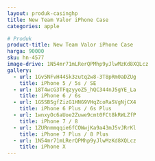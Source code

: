 ```yaml
---
layout: produk-casinghp
title: New Team Valor iPhone Case
categories: apple

# Produk
product-title: New Team Valor iPhone Case
harga: 90000
sku: hn-4577
image-drive: 1N54mr71mLRerQPMhp9yJlwMzKd8XQLcz
gallery:
  - url: 1Gv5NFvH44Sk3zutq2w8-3T8pRm0aDZUg
    title: iPhone 5 / 5s / SE
  - url: 18T4wcG3TFqzyyoZ5_hQC344nJ5gYE_La
    title: iPhone 6 / 6s
  - url: 1GSSBSgfZizG1HNG9VHqZcoRaSVgNjCX4
    title: iPhone 6 Plus / 6s Plus
  - url: 1wnxyOc6aUoe2Zuwe9cmt0FCt8kRWLZfP
    title: iPhone 7 / 8
  - url: 1ZURnmmqqie6fCOWwjKa9a43mJ5vJRrKl
    title: iPhone 7 Plus / 8 Plus
  - url: 1N54mr71mLRerQPMhp9yJlwMzKd8XQLcz
    title: iPhone X
---
```

